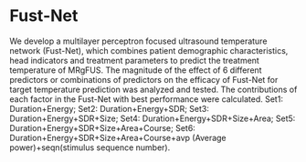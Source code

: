 # Fust-Net
We develop a multilayer perceptron focused ultrasound temperature network (Fust-Net), which combines patient demographic characteristics, head indicators and treatment parameters to predict the treatment temperature of MRgFUS. The magnitude of the effect of 6 different predictors or combinations of predictors on the efficacy of Fust-Net for target temperature prediction was analyzed and tested. The contributions of each factor in the Fust-Net with best performance were calculated. Set1: Duration+Energy; Set2: Duration+Energy+SDR; Set3: Duration+Energy+SDR+Size; Set4: Duration+Energy+SDR+Size+Area; Set5: Duration+Energy+SDR+Size+Area+Course; Set6: Duration+Energy+SDR+Size+Area+Course+avp (Average power)+seqn(stimulus sequence number).
